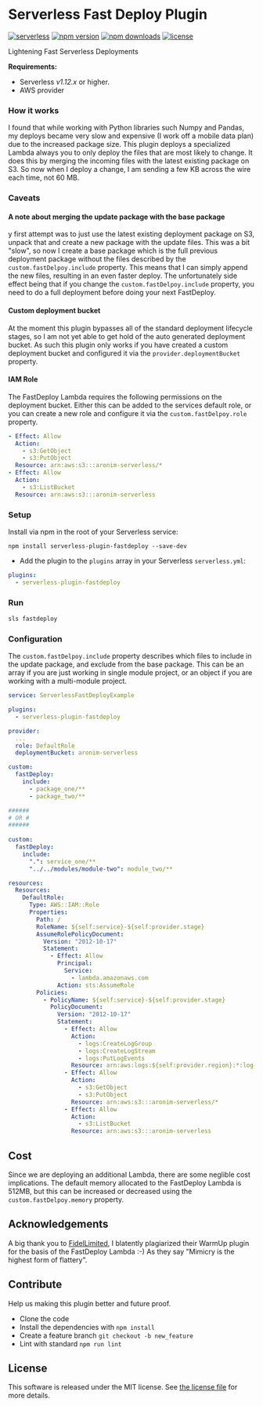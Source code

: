 Serverless Fast Deploy Plugin 
==========================
[![serverless](http://public.serverless.com/badges/v3.svg)](http://www.serverless.com)
[![npm version](https://badge.fury.io/js/serverless-plugin-fastdeploy.svg)](https://badge.fury.io/js/serverless-plugin-fastdeploy)
[![npm downloads](https://img.shields.io/npm/dm/serverless-plugin-fastdeploy.svg)](https://www.npmjs.com/package/serverless-plugin-fastdeploy)
[![license](https://img.shields.io/npm/l/serverless-plugin-fastdeploy.svg)](https://raw.githubusercontent.com/aronim/serverless-plugin-fastdeploy/master/LICENSE)

Lightening Fast Serverless Deployments

**Requirements:**
* Serverless *v1.12.x* or higher.
* AWS provider

### How it works

I found that while working with Python libraries such Numpy and Pandas, my deploys became very slow and expensive (I 
work off a mobile data plan) due to the increased package size. This plugin deploys a specialized Lambda always you to 
only deploy the files that are most likely to change. It does this by merging the incoming files with the latest 
existing package on S3. So now when I deploy a change, I am sending a few KB across the wire each time, not 60 MB.

### Caveats

#### A note about merging the update package with the base package

y first attempt was to just use the latest existing deployment package on S3, unpack that and
create a new package with the update files. This was a bit "slow", so now I create a base package which is the full 
previous deployment package without the files described by the `custom.fastDelpoy.include` property. This means that I 
can simply append the new files, resulting in an even faster deploy. The unfortunately side effect being that if you 
change the `custom.fastDelpoy.include` property, you need to do a full deployment before doing your next FastDeploy.

#### Custom deployment bucket

At the moment this plugin bypasses all of the standard deployment lifecycle stages, so I am not yet able to get hold of 
the auto generated deployment bucket. As such this plugin only works if you have created a custom deployment bucket and 
configured it via the `provider.deploymentBucket` property.

#### IAM Role

The FastDeploy Lambda requires the following permissions on the deployment bucket. Either this can be added to the 
services default role, or you can create a new role and configure it via the `custom.fastDelpoy.role` property.

```yaml
- Effect: Allow
  Action:
    - s3:GetObject
    - s3:PutObject
  Resource: arn:aws:s3:::aronim-serverless/*
- Effect: Allow
  Action:
    - s3:ListBucket
  Resource: arn:aws:s3:::aronim-serverless     
```

### Setup

 Install via npm in the root of your Serverless service:
```
npm install serverless-plugin-fastdeploy --save-dev
```

* Add the plugin to the `plugins` array in your Serverless `serverless.yml`:

```yml
plugins:
  - serverless-plugin-fastdeploy
```

### Run

```bash
sls fastdeploy
```

### Configuration

The `custom.fastDelpoy.include` property describes which files to include in the update package, and exclude from the 
base package. This can be an array if you are just working in single module project, or an object if you are working with a 
multi-module project.

```yml
service: ServerlessFastDeployExample

plugins:
  - serverless-plugin-fastdeploy

provider:
  ...
  role: DefaultRole
  deploymentBucket: aronim-serverless

custom:
  fastDeploy:
    include:
      - package_one/**
      - package_two/**

######      
# OR #      
###### 
 
custom:
  fastDeploy:
    include:
      ".": service_one/**
      "../../modules/module-two": module_two/**     

resources:
  Resources:
    DefaultRole:
      Type: AWS::IAM::Role
      Properties:
        Path: /
        RoleName: ${self:service}-${self:provider.stage}
        AssumeRolePolicyDocument:
          Version: "2012-10-17"
          Statement:
            - Effect: Allow
              Principal:
                Service:
                  - lambda.amazonaws.com
              Action: sts:AssumeRole
        Policies:
          - PolicyName: ${self:service}-${self:provider.stage}
            PolicyDocument:
              Version: "2012-10-17"
              Statement:
                - Effect: Allow
                  Action:
                    - logs:CreateLogGroup
                    - logs:CreateLogStream
                    - logs:PutLogEvents
                  Resource: arn:aws:logs:${self:provider.region}:*:log-group:/aws/lambda/*:*:*
                - Effect: Allow
                  Action:
                    - s3:GetObject
                    - s3:PutObject
                  Resource: arn:aws:s3:::aronim-serverless/*
                - Effect: Allow
                  Action:
                    - s3:ListBucket
                  Resource: arn:aws:s3:::aronim-serverless     
```

## Cost
Since we are deploying an additional Lambda, there are some neglible cost implications. The default memory allocated to 
the FastDeploy Lambda is 512MB, but this can be increased or decreased using the `custom.fastDelpoy.memory` property.

## Acknowledgements
A big thank you to [FidelLimited](https://github.com/FidelLimited/), I blatently plagiarized their WarmUp plugin for the 
basis of the FastDeploy Lambda :-) As they say "Mimicry is the highest form of flattery".


## Contribute

Help us making this plugin better and future proof.

* Clone the code
* Install the dependencies with `npm install`
* Create a feature branch `git checkout -b new_feature`
* Lint with standard `npm run lint`

## License

This software is released under the MIT license. See [the license file](LICENSE) for more details.
